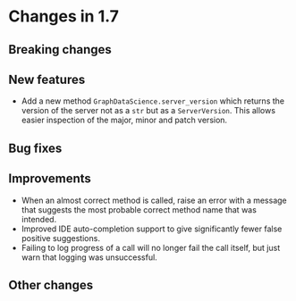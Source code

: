 # Changes in 1.7


## Breaking changes


## New features

* Add a new method `GraphDataScience.server_version` which returns the version of the server not as a `str` but as a `ServerVersion`. This allows easier inspection of the major, minor and patch version.


## Bug fixes


## Improvements

* When an almost correct method is called, raise an error with a message that suggests the most probable correct method name that was intended.
* Improved IDE auto-completion support to give significantly fewer false positive suggestions.
* Failing to log progress of a call will no longer fail the call itself, but just warn that logging was unsuccessful.


## Other changes

